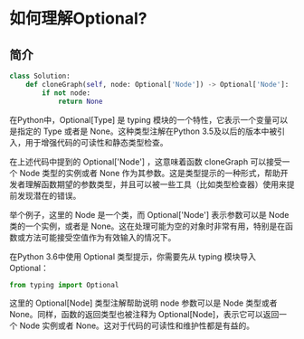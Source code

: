 # 如何理解Optional?

## 简介

```python
class Solution:
    def cloneGraph(self, node: Optional['Node']) -> Optional['Node']:
        if not node:
            return None
```

在Python中，Optional[Type] 是 typing 模块的一个特性，它表示一个变量可以是指定的 Type 或者是 None。这种类型注解在Python 3.5及以后的版本中被引入，用于增强代码的可读性和静态类型检查。

在上述代码中提到的 Optional['Node'] ，这意味着函数 cloneGraph 可以接受一个 Node 类型的实例或者 None 作为其参数。这是类型提示的一种形式，帮助开发者理解函数期望的参数类型，并且可以被一些工具（比如类型检查器）使用来提前发现潜在的错误。

举个例子，这里的 Node 是一个类，而 Optional['Node'] 表示参数可以是 Node 类的一个实例，或者是 None。这在处理可能为空的对象时非常有用，特别是在函数或方法可能接受空值作为有效输入的情况下。

在Python 3.6中使用 Optional 类型提示，你需要先从 typing 模块导入 Optional：

```python
from typing import Optional
```
这里的 Optional[Node] 类型注解帮助说明 node 参数可以是 Node 类型或者 None。同样，函数的返回类型也被注释为 Optional[Node]，表示它可以返回一个 Node 实例或者 None。这对于代码的可读性和维护性都是有益的。


